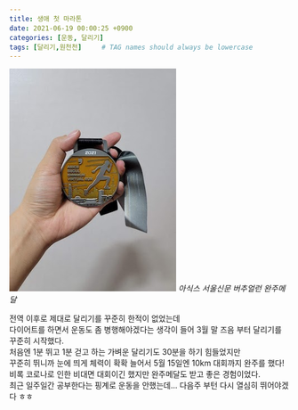 ```yaml
---
title: 생애 첫 마라톤
date: 2021-06-19 00:00:25 +0900
categories: [운동, 달리기]
tags: [달리기,원천천]     # TAG names should always be lowercase
---
```

![아식스 서울신문 버추얼런 완주메달](/assets/img/asics_virtual_run_medal_10km.jpeg)
_아식스 서울신문 버추얼런 완주메달_

전역 이후로 제대로 달리기를 꾸준히 한적이 없었는데  
다이어트를 하면서 운동도 좀 병행해야겠다는 생각이 들어 3월 말 즈음 부터 달리기를 꾸준히 시작했다.  
처음엔 1분 뛰고 1분 걷고 하는 가벼운 달리기도 30분을 하기 힘들었지만  
꾸준히 뛰니까 눈에 띄게 체력이 확확 늘어서 5월 15일엔 10km 대회까지 완주를 했다!  
비록 코로나로 인한 비대면 대회이긴 했지만 완주메달도 받고 좋은 경험이었다.  
최근 일주일간 공부한다는 핑계로 운동을 안했는데... 다음주 부턴 다시 열심히 뛰어야겠다 ㅎㅎ  
